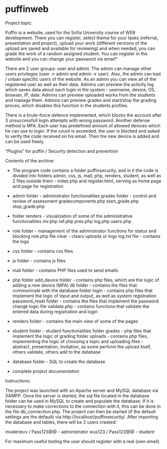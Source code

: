 # puffinweb
Project topic:

Puffin is a website, used for the Sofia University course of WEB development. There you can register, select theme for your tasks (referrat, presentation and project), upload your work (different versions of the upload are saved and available for reviewing) and when needed, you can grade the work of a random assigned student. You can register in the website and you can change your password via email*.

There are 2 user groups: user and admin. The admin can manage other users privileges (user -> admin and admin -> user). Also, the admin can bad / unban specific users of the website. As an admin you can view all of the registered user as well as their data. Admins can preview the activity log which saves data about each login in the system - username, device, OS, browser, IP, date. Admins can preview uploaded works from the students and manage them.
Admins can preview grades and start/stop the grading proces, which disables this function in the students profiles.

There is a brute-force defence implemented, which blocks the account after 3 unsuccessfull login attempts with wrong password.
Another defense method is MFA. Each user has predefined amount of allowed devices which he can use to login. If the count is exceeded, the user is blocked and asked to verify the code received on his email. Then the new device is added and can be used freely.

"Plugins" for puffin / Security detection and prevention

Contents of the archive:
- The program code contains a folder puffinsecurity, and in it the code is divided into folders admin, css, js, mail, php, renders, student, as well as 2 files outside them - index.php and register.html, serving as home page and page for registration
- admin folder - administrator functionalities
grades folder - control and review of assessment
gradecomponents.php
start_grade.php
stop_grade.php
- folder renders - visualization of some of the administrative functionalities
inv.php
ref.php
pres.php
log.php
users.php
- role folder - management of the administrator functions for status and blocking
role.php
file clear - clears uploads or logs
log.txt file - contains the logs
- css folder - contains css files
- js folder - contains js files
- mail folder - contains PHP files used to send emails
- php folder
add_device folder - contains php files, which are the logic of adding a new device (MFA)
db folder - contains the files that communicate with the database
folder login - contains php files that implement the logic of input and output, as well as system registration
password_reset folder - contains the files that implement the password change logic
file validate.php - contains functions that validate the entered data during registration and login
- renders folder - contains the main view of some of the pages
- student folder - student functionalities
folder grades - php files that implement the logic of grading
folder uploads - contains php files, implementing the logic of choosing a topic and uploading files - abstract, presentation, invitation, as some perform the upload itself, others validate, others add to the database
- database folder - SQL to create the database

- complete project documentation

Instructions:

The project was launched with an Apache server and MySQL database via XAMPP. Once the server is started, the sql file located in the database folder can be used in MySQL to create and populate the database. If it is necessary to make corrections to the connection with it, this can be done in the file db_connection.php. The project can then be started (if the default settings are the default) via http://localhost/puffinsecurity/.
After importing the database and tables, there will be 2 users created:

mvalerievv / Pass123@@ - administrator
wus123 / Pass123@@ - student

For maximum useful testing the user should register with a real (own email)
